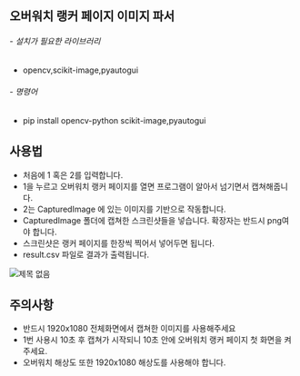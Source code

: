 ## 오버워치 랭커 페이지 이미지 파서


###### - 설치가 필요한 라이브러리

- opencv,scikit-image,pyautogui

###### - 명령어

- pip install opencv-python scikit-image,pyautogui


## 사용법
- 처음에 1 혹은 2를 입력합니다.
- 1을 누르고 오버워치 랭커 페이지를 열면 프로그램이 알아서 넘기면서 캡쳐해줍니다.
- 2는 CapturedImage 에 있는 이미지를 기반으로 작동합니다.
- CapturedImage 폴더에 캡쳐한 스크린샷들을 넣습니다. 확장자는 반드시 png여야 합니다.
- 스크린샷은 랭커 페이지를 한장씩 찍어서 넣어두면 됩니다.
- result.csv 파일로 결과가 출력됩니다.

![제목 없음](https://user-images.githubusercontent.com/79559361/202276700-0c622ead-7a5f-4897-89df-aa50be57b52a.png)
## 주의사항
- 반드시 1920x1080 전체화면에서 캡쳐한 이미지를 사용해주세요
- 1번 사용시 10초 후 캡쳐가 시작되니 10초 안에 오버워치 랭커 페이지 첫 화면을 켜주세요.
- 오버워치 해상도 또한 1920x1080 해상도를 사용해야 합니다.
